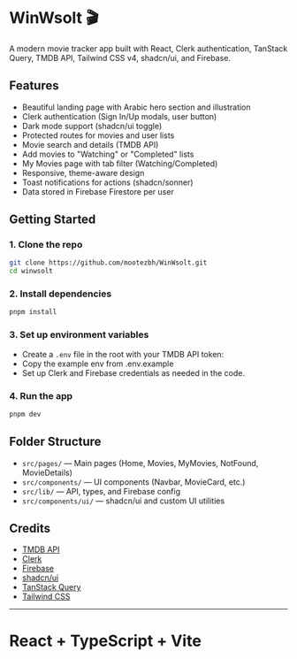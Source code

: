 # WinWsolt 🎬

A modern movie tracker app built with React, Clerk authentication, TanStack Query, TMDB API, Tailwind CSS v4, shadcn/ui, and Firebase.

## Features

- Beautiful landing page with Arabic hero section and illustration
- Clerk authentication (Sign In/Up modals, user button)
- Dark mode support (shadcn/ui toggle)
- Protected routes for movies and user lists
- Movie search and details (TMDB API)
- Add movies to "Watching" or "Completed" lists
- My Movies page with tab filter (Watching/Completed)
- Responsive, theme-aware design
- Toast notifications for actions (shadcn/sonner)
- Data stored in Firebase Firestore per user

## Getting Started

### 1. Clone the repo

```sh
git clone https://github.com/mootezbh/WinWsolt.git
cd winwsolt
```

### 2. Install dependencies

```sh
pnpm install
```

### 3. Set up environment variables

- Create a `.env` file in the root with your TMDB API token:
- Copy the example env from .env.example
- Set up Clerk and Firebase credentials as needed in the code.

### 4. Run the app

```sh
pnpm dev
```

## Folder Structure

- `src/pages/` — Main pages (Home, Movies, MyMovies, NotFound, MovieDetails)
- `src/components/` — UI components (Navbar, MovieCard, etc.)
- `src/lib/` — API, types, and Firebase config
- `src/components/ui/` — shadcn/ui and custom UI utilities

## Credits

- [TMDB API](https://www.themoviedb.org/documentation/api)
- [Clerk](https://clerk.com/)
- [Firebase](https://firebase.google.com/)
- [shadcn/ui](https://ui.shadcn.com/)
- [TanStack Query](https://tanstack.com/query/latest)
- [Tailwind CSS](https://tailwindcss.com/)

---


# React + TypeScript + Vite
